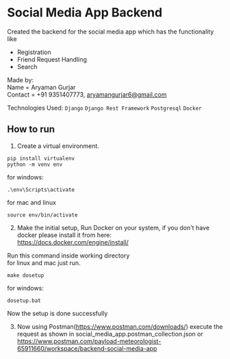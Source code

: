 # Social Media App Backend
Created the backend for the social media app which has the functionality like
 - Registration
 - Friend Request Handling
 - Search

Made by:\
Name  = Aryaman Gurjar\
Contact = +91 9351407773, aryamangurjar6@gmail.com

Technologies Used: `Django` `Django Rest Framework` `Postgresql` `Docker`


## How to run

1. Create a virtual environment.

```shell
pip install virtualenv
python -m venv env
```
for windows:
```shell
.\env\Scripts\activate
```
for mac and linux
```shell
source env/bin/activate
```

2. Make the initial setup, Run Docker on your system, if you don't have docker please install it from here: https://docs.docker.com/engine/install/

Run this command inside working directory \
for linux and mac just run.
```shell
make dosetup
```
for windows:
```shell
dosetup.bat
```
Now the setup is done successfully

3. Now using Postman(https://www.postman.com/downloads/) execute the request as shown in social_media_app.postman_collection.json or https://www.postman.com/payload-meteorologist-65911660/workspace/backend-social-media-app
